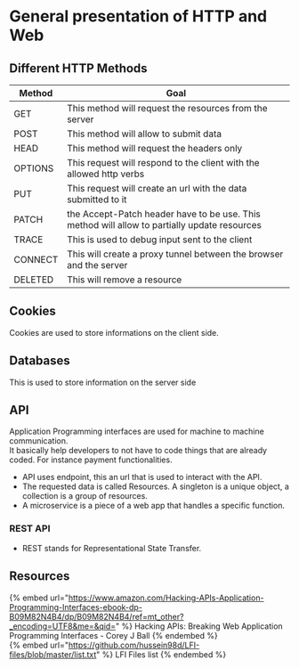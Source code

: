 # General presentation of HTTP and Web

## Different HTTP Methods

| Method | Goal |
|--------|------|
| GET    | This method will request the resources from the server |
| POST   | This method will allow to submit data |
| HEAD   | This method will request the headers only |
| OPTIONS | This request will respond to the client with the allowed http verbs|
| PUT | This request will create an url with the data submitted to it |
| PATCH | the Accept-Patch header have to be use. This method will allow to partially update resources|
| TRACE | This is used to debug input sent to the client|
| CONNECT | This will create a proxy tunnel between the browser and the server |
| DELETED | This will remove a resource |

## Cookies

Cookies are used to store informations on the client side.

## Databases

This is used to store information on the server side

## API

Application Programming interfaces are used for machine to machine communication.  
It basically help developers to not have to code things that are already coded. For instance payment functionalities.
- API uses endpoint, this an url that is used to interact with the API.
- The requested data is called Resources. A singleton is a unique object, a collection is a group of resources.
- A microservice is a piece of a web app that handles a specific function.

### REST API

- REST stands for Representational State Transfer.

## Resources

{% embed url="https://www.amazon.com/Hacking-APIs-Application-Programming-Interfaces-ebook-dp-B09M82N4B4/dp/B09M82N4B4/ref=mt_other?_encoding=UTF8&me=&qid=" %} Hacking APIs: Breaking Web Application Programming Interfaces - Corey J Ball {% endembed %}  
{% embed url="https://github.com/hussein98d/LFI-files/blob/master/list.txt" %} LFI Files list {% endembed %}  